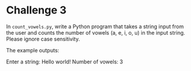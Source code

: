 # Challenge 3

In `count_vowels.py`, write a Python program that takes a string input from the user and counts the number of vowels (a, e, i, o, u) in the input string. Please ignore case sensitivity.

The example outputs:

Enter a string: Hello world!
Number of vowels: 3
